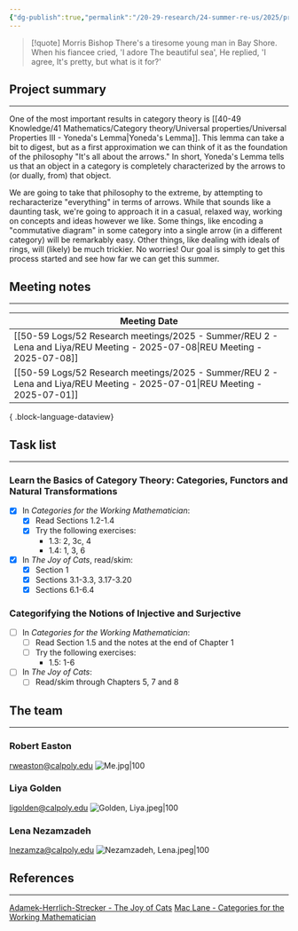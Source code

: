 ```yaml
---
{"dg-publish":true,"permalink":"/20-29-research/24-summer-re-us/2025/project-single-arrow/summer-reu-2025-project-arrow/","tags":["category_theory"],"updated":"2025-07-08T14:21:41-07:00"}
---
```



> [!quote] Morris Bishop
> There's a tiresome young man in Bay Shore.
> When his fiancee cried, 'I adore
> The beautiful sea',
> He replied, 'I agree,
> It's pretty, but what is it for?'

## Project summary
---

One of the most important results in category theory is [[40-49 Knowledge/41 Mathematics/Category theory/Universal properties/Universal Properties III - Yoneda's Lemma\|Yoneda's Lemma]]. This lemma can take a bit to digest, but as a first approximation we can think of it as the foundation of the philosophy "It's all about the arrows." In short, Yoneda's Lemma tells us that an object in a category is completely characterized by the arrows to (or dually, from) that object.

We are going to take that philosophy to the extreme, by attempting to recharacterize "everything" in terms of arrows. While that sounds like a daunting task, we're going to approach it in a casual, relaxed way, working on concepts and ideas however we like. Some things, like encoding a "commutative diagram" in some category into a single arrow (in a different category) will be remarkably easy. Other things, like dealing with ideals of rings, will (likely) be much trickier. No worries! Our goal is simply to get this process started and see how far we can get this summer.

## Meeting notes
---

| Meeting Date                                                                                                                  |
| ----------------------------------------------------------------------------------------------------------------------------- |
| [[50-59 Logs/52 Research meetings/2025 - Summer/REU 2 - Lena and Liya/REU Meeting - 2025-07-08\|REU Meeting - 2025-07-08]] |
| [[50-59 Logs/52 Research meetings/2025 - Summer/REU 2 - Lena and Liya/REU Meeting - 2025-07-01\|REU Meeting - 2025-07-01]] |

{ .block-language-dataview}


## Task list
---

### Learn the Basics of Category Theory: Categories, Functors and Natural Transformations

- [x] In  *Categories for the Working Mathematician*:
	- [x]  Read Sections 1.2-1.4
	- [x] Try the following exercises:
		- 1.3: 2, 3c, 4
		- 1.4: 1, 3, 6
- [x] In *The Joy of Cats*, read/skim:
	- [x] Section 1
	- [x] Sections 3.1-3.3, 3.17-3.20
	- [x] Sections 6.1-6.4

### Categorifying the Notions of Injective and Surjective
- [ ] In *Categories for the Working Mathematician*:
	- [ ] Read Section 1.5 and the notes at the end of Chapter 1
	- [ ] Try the following exercises:
		- 1.5: 1-6
- [ ] In *The Joy of Cats*:
	- [ ] Read/skim through Chapters 5, 7 and 8

## The team
---

### Robert Easton
rweaston@calpoly.edu
![Me.jpg|100](/img/user/90-99%20Meta/91%20Images/Headshots/Me.jpg)

### Liya Golden
ligolden@calpoly.edu
![Golden, Liya.jpeg|100](/img/user/90-99%20Meta/91%20Images/Headshots/Golden,%20Liya.jpeg)

### Lena Nezamzadeh
lnezamza@calpoly.edu
![Nezamzadeh, Lena.jpeg|100](/img/user/90-99%20Meta/91%20Images/Headshots/Nezamzadeh,%20Lena.jpeg)


## References
---

[Adamek-Herrlich-Strecker - The Joy of Cats](https://cpslo-my.sharepoint.com/:b:/g/personal/rweaston_calpoly_edu/EYhBmfD6GgZHmCD6WcFa_H4B9uYgPatO68Iktv64TTsRDA?e=4dSV19)
[Mac Lane - Categories for the Working Mathematician](https://cpslo-my.sharepoint.com/:b:/g/personal/rweaston_calpoly_edu/EQSIQF-vZPFDi3R2S5y90IIB5Z1RAjgKDUzemQisMsBf9A?e=djXlgC)